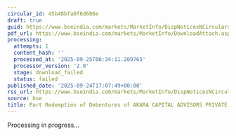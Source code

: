 ```yaml
---
circular_id: 45b48bfa0f8d606e
draft: true
guid: https://www.bseindia.com/markets/MarketInfo/DispNoticesNCirculars.aspx?Noticeid={B24CF6FB-B9AD-4AD6-B9F6-49FE6353B450}&noticeno=20250924-68&dt=09/24/2025&icount=68&totcount=75&flag=0
pdf_url: https://www.bseindia.com/markets/MarketInfo/DownloadAttach.aspx?id=20250924-68&attachedId=
processing:
  attempts: 1
  content_hash: ''
  processed_at: '2025-09-25T06:34:11.209765'
  processor_version: '2.0'
  stage: download_failed
  status: failed
published_date: '2025-09-24T17:07:49+00:00'
rss_url: https://www.bseindia.com/markets/MarketInfo/DispNoticesNCirculars.aspx?Noticeid={B24CF6FB-B9AD-4AD6-B9F6-49FE6353B450}&noticeno=20250924-68&dt=09/24/2025&icount=68&totcount=75&flag=0
source: bse
title: Part Redemption of Debentures of AKARA CAPITAL ADVISORS PRIVATE LIMITED
---
```


Processing in progress...
